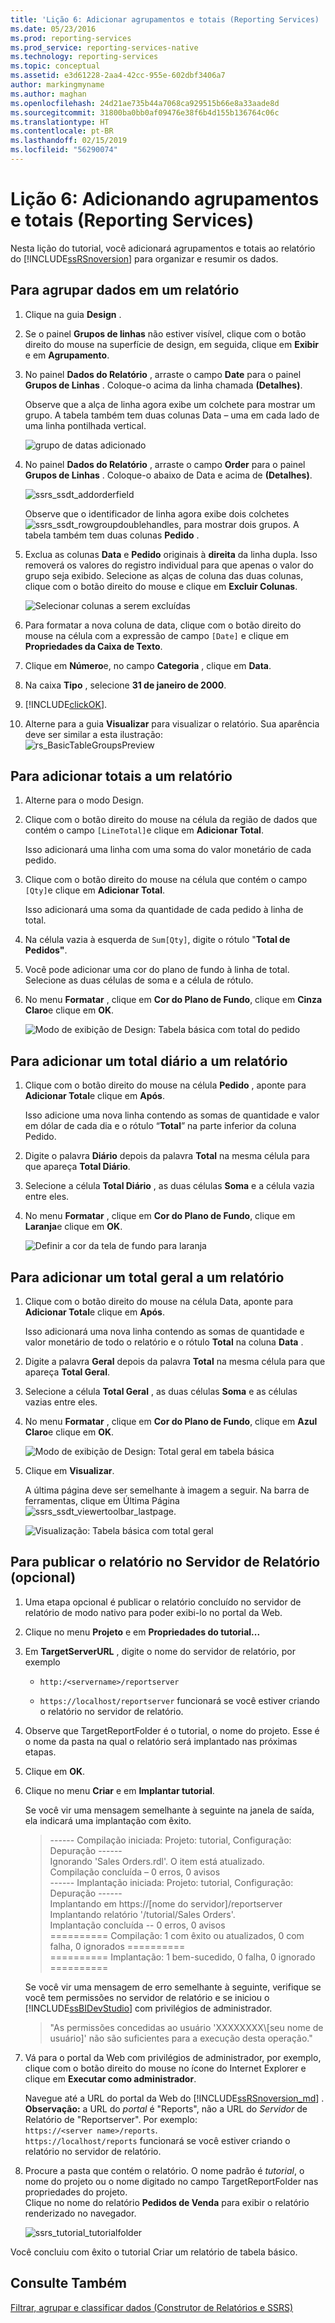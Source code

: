 ```yaml
---
title: 'Lição 6: Adicionar agrupamentos e totais (Reporting Services) | Microsoft Docs'
ms.date: 05/23/2016
ms.prod: reporting-services
ms.prod_service: reporting-services-native
ms.technology: reporting-services
ms.topic: conceptual
ms.assetid: e3d61228-2aa4-42cc-955e-602dbf3406a7
author: markingmyname
ms.author: maghan
ms.openlocfilehash: 24d21ae735b44a7068ca929515b66e8a33aade8d
ms.sourcegitcommit: 31800ba0bb0af09476e38f6b4d155b136764c06c
ms.translationtype: HT
ms.contentlocale: pt-BR
ms.lasthandoff: 02/15/2019
ms.locfileid: "56290074"
---
```

# <a name="lesson-6-adding-grouping-and-totals-reporting-services"></a>Lição 6: Adicionando agrupamentos e totais (Reporting Services)
Nesta lição do tutorial, você adicionará agrupamentos e totais ao relatório do [!INCLUDE[ssRSnoversion](../includes/ssrsnoversion-md.md)] para organizar e resumir os dados.  
  
  
## <a name="bkmk_groupdata"></a>Para agrupar dados em um relatório  
  
1.  Clique na guia **Design** .  
  
2.  Se o painel **Grupos de linhas** não estiver visível, clique com o botão direito do mouse na superfície de design, em seguida, clique em **Exibir** e em **Agrupamento**.  
  
3.  No painel **Dados do Relatório** , arraste o campo **Date** para o painel **Grupos de Linhas** . Coloque-o acima da linha chamada **(Detalhes)**.
  
    Observe que a alça de linha agora exibe um colchete para mostrar um grupo. A tabela também tem duas colunas Data – uma em cada lado de uma linha pontilhada vertical.  
  
    ![grupo de datas adicionado](../reporting-services/media/rs-basictablegroups1design.png "grupo de datas adicionado")  
  
4.  No painel **Dados do Relatório** , arraste o campo **Order** para o painel **Grupos de Linhas** . Coloque-o abaixo de Data e acima de **(Detalhes)**.

    ![ssrs_ssdt_addorderfield](../reporting-services/media/ssrs-ssdt-addorderfield.png)   
  
    Observe que o identificador de linha agora exibe dois colchetes ![ssrs_ssdt_rowgroupdoublehandles](../reporting-services/media/ssrs-ssdt-rowgroupdoublehandles.png), para mostrar dois grupos. A tabela também tem duas colunas **Pedido** .  
  
5.  Exclua as colunas **Data** e **Pedido** originais à **direita** da linha dupla. Isso removerá os valores do registro individual para que apenas o valor do grupo seja exibido. Selecione as alças de coluna das duas colunas, clique com o botão direito do mouse e clique em **Excluir Colunas**.  
  
    ![Selecionar colunas a serem excluídas](../reporting-services/media/rs-basictablegroupsdeletecols.gif "Selecionar colunas a serem excluídas")  
  
6.  Para formatar a nova coluna de data, clique com o botão direito do mouse na célula com a expressão de campo `[Date]` e clique em **Propriedades da Caixa de Texto**.  
  
7.  Clique em **Número**e, no campo **Categoria** , clique em **Data**.  
  
8.  Na caixa **Tipo** , selecione **31 de janeiro de 2000**.  
  
9.  [!INCLUDE[clickOK](../includes/clickok-md.md)].  
  
10.  Alterne para a guia **Visualizar** para visualizar o relatório. Sua aparência deve ser similar a esta ilustração:  
    ![rs_BasicTableGroupsPreview](../reporting-services/media/rs-basictablegroupspreview.png) 
  
## <a name="bkmk_addtotals"></a>Para adicionar totais a um relatório  
  
1.  Alterne para o modo Design.  
  
2.  Clique com o botão direito do mouse na célula da região de dados que contém o campo `[LineTotal]`e clique em **Adicionar Total**.  
  
    Isso adicionará uma linha com uma soma do valor monetário de cada pedido.  
  
3.  Clique com o botão direito do mouse na célula que contém o campo `[Qty]`e clique em **Adicionar Total**.  
  
    Isso adicionará uma soma da quantidade de cada pedido à linha de total.  
  
4.  Na célula vazia à esquerda de `Sum[Qty]`, digite o rótulo "**Total de Pedidos"**.  
  
5.  Você pode adicionar uma cor do plano de fundo à linha de total. Selecione as duas células de soma e a célula de rótulo.  
  
6.  No menu **Formatar** , clique em **Cor do Plano de Fundo**, clique em **Cinza Claro**e clique em **OK**.  
  
    ![Modo de exibição de Design: Tabela básica com total do pedido](../reporting-services/media/rs-basictablesumlinetotaldesign.gif "Modo de exibição de Design: Tabela básica com total do pedido")  
  
## <a name="bkmk_adddailytotal"></a>Para adicionar um total diário a um relatório  
  
1.  Clique com o botão direito do mouse na célula **Pedido** , aponte para **Adicionar Total**e clique em **Após**.  
  
    Isso adicione uma nova linha contendo as somas de quantidade e valor em dólar de cada dia e o rótulo “**Total**” na parte inferior da coluna Pedido.  
  
2.  Digite o palavra **Diário** depois da palavra **Total** na mesma célula para que apareça **Total Diário**.  
  
3.  Selecione a célula **Total Diário** , as duas células **Soma** e a célula vazia entre eles.  
  
4.  No menu **Formatar** , clique em **Cor do Plano de Fundo**, clique em **Laranja**e clique em **OK**.  
  
    ![Definir a cor da tela de fundo para laranja](../reporting-services/media/rs-basictablesumdaytotaldesign.gif "rs_BasicTableSumDayTotalDesign")  
  
## <a name="bkmk_addgrandtotal"></a>Para adicionar um total geral a um relatório  
  
1.  Clique com o botão direito do mouse na célula Data, aponte para **Adicionar Total**e clique em **Após**.  
  
    Isso adicionará uma nova linha contendo as somas de quantidade e valor monetário de todo o relatório e o rótulo **Total** na coluna **Data** .  
  
2.  Digite a palavra **Geral** depois da palavra **Total** na mesma célula para que apareça **Total Geral**.  
  
3.  Selecione a célula **Total Geral** , as duas células **Soma** e as células vazias entre eles.  
  
4.  No menu **Formatar** , clique em **Cor do Plano de Fundo**, clique em **Azul Claro**e clique em **OK**.  
  
    ![Modo de exibição de Design: Total geral em tabela básica](../reporting-services/media/rs-basictablesumgrandtotaldesign.gif "Modo de exibição de Design: Total geral em tabela básica")  
  
5.  Clique em **Visualizar**.  
  
    A última página deve ser semelhante à imagem a seguir. Na barra de ferramentas, clique em Última Página ![ssrs_ssdt_viewertoolbar_lastpage](../reporting-services/media/ssrs-ssdt-viewertoolbar-lastpage.png).   
  
    ![Visualização: Tabela básica com total geral](../reporting-services/media/rs-basictablesumgrandtotalpreview.gif "Visualização: Tabela básica com total geral")  
  
## <a name="bkmk_publishreport"></a>Para publicar o relatório no Servidor de Relatório (opcional)  
  
1.  Uma etapa opcional é publicar o relatório concluído no servidor de relatório de modo nativo para poder exibi-lo no portal da Web.  
  
2.  Clique no menu **Projeto** e em **Propriedades do tutorial...**  
  
3.  Em **TargetServerURL** , digite o nome do servidor de relatório, por exemplo   
    - `http:/<servername>/reportserver`  
   
    - `https://localhost/reportserver` funcionará se você estiver criando o relatório no servidor de relatório.  
  
  
4. Observe que TargetReportFolder é o tutorial, o nome do projeto.  Esse é o nome da pasta na qual o relatório será implantado nas próximas etapas.  
5. Clique em **OK**.  
  
6.  Clique no menu **Criar** e em **Implantar tutorial**.  
  
    Se você vir uma mensagem semelhante à seguinte na janela de saída, ela indicará uma implantação com êxito.  
  
    > ------ Compilação iniciada: Projeto: tutorial, Configuração: Depuração ------  
    > Ignorando 'Sales Orders.rdl'. O item está atualizado.  
    > Compilação concluída – 0 erros, 0 avisos  
    > ------ Implantação iniciada: Projeto: tutorial, Configuração: Depuração ------  
    > Implantando em https://[nome do servidor]/reportserver  
    > Implantando relatório '/tutorial/Sales Orders'.  
    > Implantação concluída -- 0 erros, 0 avisos  
    > ========== Compilação: 1 com êxito ou atualizados, 0 com falha, 0 ignorados ==========  
    > ========== Implantação: 1 bem-sucedido, 0 falha, 0 ignorado ==========  
  
    Se você vir uma mensagem de erro semelhante à seguinte, verifique se você tem permissões no servidor de relatório e se iniciou o [!INCLUDE[ssBIDevStudio](../includes/ssbidevstudio-md.md)] com privilégios de administrador.  
  
    > "As permissões concedidas ao usuário 'XXXXXXXX\\[seu nome de usuário]' não são suficientes para a execução desta operação."  
  
7.  Vá para o portal da Web com privilégios de administrador, por exemplo, clique com o botão direito do mouse no ícone do Internet Explorer e clique em **Executar como administrador**.  
  
    Navegue até a URL do portal da Web do [!INCLUDE[ssRSnoversion_md](../includes/ssrsnoversion-md.md)] .   
    **Observação:** a URL do *portal* é "Reports", não a URL do *Servidor* de Relatório de "Reportserver".  Por exemplo:   
    `https://<server name>/reports`.  
    `https://localhost/reports` funcionará se você estiver criando o relatório no servidor de relatório.  
  
8.  Procure a pasta que contém o relatório. O nome padrão é *tutorial*, o nome do projeto ou o nome digitado no campo TargetReportFolder nas propriedades do projeto.   
Clique no nome do relatório **Pedidos de Venda** para exibir o relatório renderizado no navegador.  
  
    ![ssrs_tutorial_tutorialfolder](../reporting-services/media/ssrs-tutorial-tutorialfolder.png)  
 
Você concluiu com êxito o tutorial Criar um relatório de tabela básico.  
  
## <a name="see-also"></a>Consulte Também  
[Filtrar, agrupar e classificar dados &#40;Construtor de Relatórios e SSRS&#41;](../reporting-services/report-design/filter-group-and-sort-data-report-builder-and-ssrs.md)  
  
  
  

